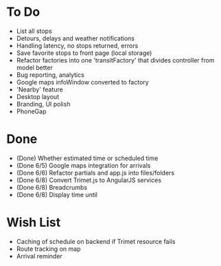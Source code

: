 To Do
==============
- List all stops
- Detours, delays and weather notifications
- Handling latency, no stops returned, errors
- Save favorite stops to front page (local storage)
- Refactor factories into one 'transitFactory' that divides controller from model better
- Bug reporting, analytics
- Google maps infoWindow converted to factory
- 'Nearby' feature
- Desktop layout
- Branding, UI polish
- PhoneGap

Done
==============
- (Done) Whether estimated time or scheduled time
- (Done 6/5) Google maps integration for arrivals
- (Done 6/6) Refactor partials and app.js into files/folders
- (Done 6/8) Convert Trimet.js to AngularJS services
- (Done 6/8) Breadcrumbs
- (Done 6/8) Display time until

Wish List
==============
- Caching of schedule on backend if Trimet resource fails
- Route tracking on map
- Arrival reminder
